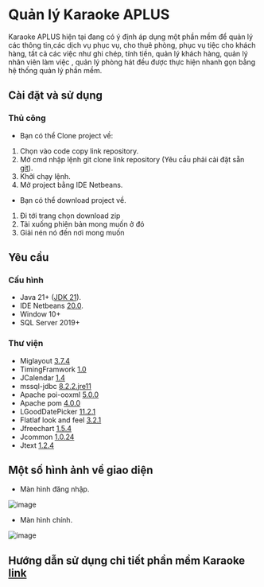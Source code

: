 # Quản lý Karaoke APLUS

Karaoke APLUS hiện tại đang có ý định áp dụng một phần mềm để quản lý các thông tin,các dịch vụ phục vụ, cho thuê phòng,
phục vụ tiệc cho khách hàng, tất cả các việc như ghi chép, tính tiền, quản lý khách hàng, quản lý nhân viên làm việc ,
quản lý phòng hát đều được thực hiện nhanh gọn bằng hệ thống quản lý phần mềm.

## Cài đặt và sử dụng

### Thủ công

- Bạn có thể Clone project về:

1. Chọn vào code copy link repository.
2. Mở cmd nhập lệnh git clone link repository (Yêu cầu phải cài đặt sẵn [git](https://git-scm.com/)).
3. Khởi chạy lệnh.
4. Mở project bằng IDE Netbeans.

- Bạn có thể download project về.

1. Đi tới trang chọn download zip
2. Tải xuống phiên bản mong muốn ở đó
3. Giải nén nó đến nơi mong muốn

## Yêu cầu

### Cấu hình

- Java 21+ ([JDK 21](https://www.oracle.com/java/technologies/javase/jdk21-archive-downloads.html)).
- IDE Netbeans [20.0](https://netbeans.apache.org/front/main/download/index.html).
- Window 10+
- SQL Server 2019+

### Thư viện

- Miglayout [3.7.4](https://mvnrepository.com/artifact/com.miglayout/miglayout)
- TimingFramwork [1.0](https://mvnrepository.com/artifact/net.java.dev.timingframework/timingframework)
- JCalendar [1.4](https://mvnrepository.com/artifact/com.toedter/jcalendar)
- mssql-jdbc [8.2.2.jre11](https://mvnrepository.com/artifact/com.microsoft.sqlserver/mssql-jdbc)
- Apache poi-ooxml [5.0.0](https://mvnrepository.com/artifact/org.apache.poi/poi-ooxml)
- Apache pom [4.0.0](http://maven.apache.org/POM/4.0.0)
- LGoodDatePicker [11.2.1](https://mvnrepository.com/artifact/com.github.lgooddatepicker/LGoodDatePicker/11.2.1)
- Flatlaf look and feel [3.2.1](https://mvnrepository.com/artifact/com.formdev/flatlaf)
- Jfreechart [1.5.4](https://mvnrepository.com/artifact/org.jfree/jfreechart)
- Jcommon [1.0.24](https://mvnrepository.com/artifact/org.jfree/jcommon)
- Jtext [1.2.4](https://mvnrepository.com/artifact/com.itextpdf/itext7-core)

## Một số hình ảnh về giao diện

- Màn hình đăng nhập.

![image](https://minhnhut1812.github.io/HDSDKaraokeAPLUS/img/login.png)

- Màn hình chính.

![image](https://minhnhut1812.github.io/HDSDKaraokeAPLUS/img/TrangChu.png)

## Hướng dẫn sử dụng chi tiết phần mềm Karaoke  [link](https://minhnhut1812.github.io/HDSDKaraokeAPLUS/html/Index.html)

